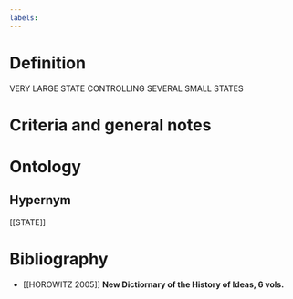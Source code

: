 ```yaml
---
labels: 
---
```


# Definition
VERY LARGE STATE CONTROLLING SEVERAL SMALL STATES
# Criteria and general notes
# Ontology

## Hypernym
[[STATE]]
# Bibliography
- [[HOROWITZ 2005]]
**New Dictiornary of the History of Ideas, 6 vols.** 
